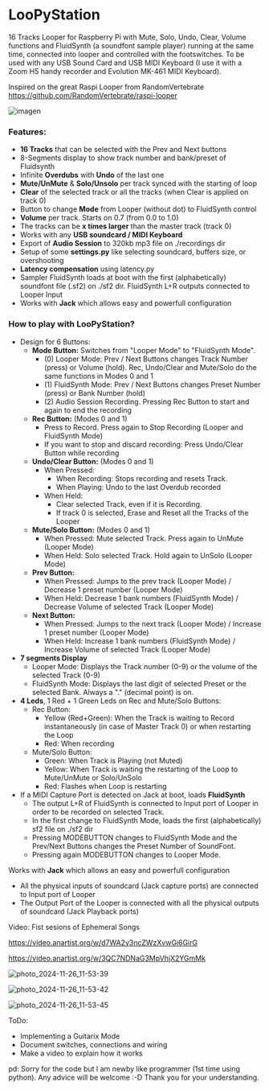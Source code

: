 # LooPyStation

16 Tracks Looper for Raspberry Pi with Mute, Solo, Undo, Clear, Volume functions and FluidSynth (a soundfont sample player) running at the same time, connected into looper and controlled with the footswitches.
To be used with any USB Sound Card and USB MIDI Keyboard (I use it with a Zoom H5 handy recorder and Evolution MK-461 MIDI Keyboard).

Inspired on the great Raspi Looper from RandomVertebrate https://github.com/RandomVertebrate/raspi-looper

![imagen](https://github.com/user-attachments/assets/7e4a752f-1773-4dce-8de1-60d16994fe0f)

### Features:
  - **16 Tracks** that can be selected with the Prev and Next buttons
  - 8-Segments display to show track number and bank/preset of Fluidsynth
  - Infinite **Overdubs** with **Undo** of the last one
  - **Mute/UnMute** & **Solo/Unsolo** per track synced with the starting of loop
  - **Clear** of the selected track or all the tracks (when Clear is applied on track 0)
  - Button to change **Mode** from Looper (without dot) to FluidSynth control
  - **Volume** per track. Starts on 0.7 (from 0.0 to 1.0)
  - The tracks can be **x times larger** than the master track (track 0)
  - Works with any **USB soundcard / MIDI Keyboard**
  - Export of **Audio Session** to 320kb mp3 file on ./recordings dir
  - Setup of some **settings.py** like selecting soundcard, buffers size, or overshooting
  - **Latency compensation** using latency.py
  - Sampler FluidSynth loads at boot with the first (alphabetically) soundfont file (.sf2) on ./sf2 dir. FluidSynth L+R outputs connected to Looper Input
  - Works with **Jack** which allows easy and powerfull configuration

### How to play with LooPyStation?
- Design for 6 Buttons:
  - **Mode Button:** Switches from "Looper Mode" to "FluidSynth Mode".
    - (0) Looper Mode: Prev / Next Buttons changes Track Number (press) or Volume (hold). Rec, Undo/Clear and Mute/Solo do the same functions in Modes 0 and 1
    - (1) FluidSynth Mode: Prev / Next Buttons changes Preset Number (press) or Bank Number (hold)
    - (2) Audio Session Recording. Pressing Rec Button to start and again to end the recording
  - **Rec Button:** (Modes 0 and 1)
    - Press to Record. Press again to Stop Recording (Looper and FluidSynth Mode)
    - If you want to stop and discard recording: Press Undo/Clear Button while recording
  - **Undo/Clear Button:** (Modes 0 and 1)
    - When Pressed:
      - When Recording: Stops recording and resets Track.
      - When Playing: Undo to the last Overdub recorded
    - When Held:
      - Clear selected Track, even if it is Recording.
      - If track 0 is selected, Erase and Reset all the Tracks of the Looper
  - **Mute/Solo Button:** (Modes 0 and 1)
    - When Pressed: Mute selected Track. Press again to UnMute (Looper Mode)
    - When Held: Solo selected Track. Hold again to UnSolo (Looper Mode)
  - **Prev Button:**
    - When Pressed: Jumps to the prev track (Looper Mode) / Decrease 1 preset number (Looper Mode)
    - When Held: Decrease 1 bank numbers (FluidSynth Mode) / Decrease Volume of selected Track (Looper Mode)
  - **Next Button:**
    - When Pressed: Jumps to the next track (Looper Mode) / Increase 1 preset number (Looper Mode)
    - When Held: Increase 1 bank numbers (FluidSynth Mode) / Increase Volume of selected Track (Looper Mode)
- **7 segments Display**
  - Looper Mode: Displays the Track number (0-9) or the volume of the selected Track (0-9)
  - FluidSynth Mode: Displays the last digit of selected Preset or the selected Bank. Always a "." (decimal point) is on.
- **4 Leds**, 1 Red + 1 Green Leds on Rec and Mute/Solo Buttons:
  - Rec Button:
    - Yellow (Red+Green): When the Track is waiting to Record instantaneously (in case of Master Track 0) or when restarting the Loop
    - Red: When recording
  - Mute/Solo Button:
    - Green: When Track is Playing (not Muted)
    - Yellow: When Track is waiting the restarting of the Loop to Mute/UnMute or Solo/UnSolo
    - Red: Flashes when Loop is restarting
- If a MIDI Capture Port is detected on Jack at boot, loads **FluidSynth**
  - The output L+R of FluidSynth is connected to Input port of Looper in order to be recorded on selected Track.
  - In the first change to FluidSynth Mode, loads the first (alphabetically) sf2 file on ./sf2 dir
  - Pressing MODEBUTTON changes to FluidSynth Mode and the Prev/Next Buttons changes the Preset Number of SoundFont.
  - Pressing again MODEBUTTON changes to Looper Mode.

Works with **Jack** which allows an easy and powerfull configuration
  - All the physical inputs of soundcard (Jack capture ports) are connected to Input port of Looper
  - The Output Port of the Looper is connected with all the physical outputs of soundcard (Jack Playback ports)

Video: Fist sesions of Ephemeral Songs

https://video.anartist.org/w/d7WA2y3ncZWzXvwGi6GirG

https://video.anartist.org/w/3QC7NDNaG3MpVhjX2YGmMk

![photo_2024-11-26_11-53-39](https://github.com/user-attachments/assets/a4f5ce32-0bb3-43d6-b565-174189d2d8bf)

![photo_2024-11-26_11-53-42](https://github.com/user-attachments/assets/7ead2b8a-ff21-42fd-8898-1221478dfb37)

![photo_2024-11-26_11-53-45](https://github.com/user-attachments/assets/f1575d83-0f9d-427f-a63f-fe5e53f3e4b6)

ToDo:
- Implementing a Guitarix Mode
- Document switches, connections and wiring
- Make a video to explain how it works

pd: Sorry for the code but I am newby like programmer (1st time using python). Any advice will be welcome :-D
Thank you for your understanding.
